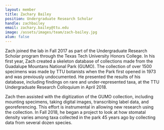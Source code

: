 ```yaml
---
layout: member
title: Zachary Bailey
position: Undergraduate Research Scholar
handle: zachbailey
email: zachary.bailey@ttu.edu
image: /assets/images/team/zach-bailey.jpg
alum: false
---
```


Zach joined the lab in Fall 2017 as part of the Undergraduate Research Scholar program through the Texas Tech University Honors College. In his first year, Zach created a skeleton database of collections made from the Guadalupe Mountans National Park (GUMO). The collection of over 1500 specimens was made by TTU botanists when the Park first opened in 1973 and was previously undocumented. He presented the results of his database, including findings on rare and under-represented taxa, at the TTU Undergraduate Research Colloquium in April 2018. 

Zach then assisted with the digitization of the GUMO collection, including mounting specimens, taking digital images, transcribing label data, and georeferencing. This effort is instrumental in allowing new research using the collection. In Fall 2018, he began a project to look at how stomatal density varies among taxa collected in the park 45 years ago by collecting data from several dozen species. 
